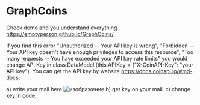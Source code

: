 # GraphCoins
Check demo and you understand everything https://emptyperson.github.io/GraphCoins/

If you find this error "Unauthorized -- Your API key is wrong", "Forbidden -- Your API key doesn't have enough privileges to access this resource", "Too many requests -- You have exceeded your API key rate limits" you would change API Key in class DataModel (this.APIKey = {"X-CoinAPI-Key": "your API key"). You can get the API key by website https://docs.coinapi.io/#md-docs:

a) write your mail here
![изображение](https://user-images.githubusercontent.com/71255688/143209635-b192d425-9428-4add-9872-7a4813059562.png)
b) get key on your mail.
c) change key in code.
